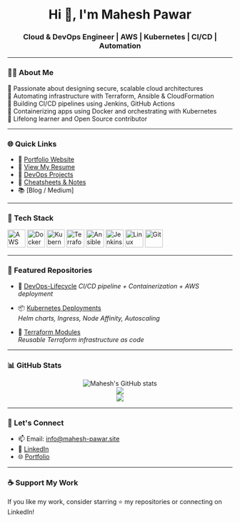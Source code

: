 <h1 align="center">Hi 👋, I'm Mahesh Pawar</h1>
<h3 align="center">Cloud & DevOps Engineer | AWS | Kubernetes | CI/CD | Automation</h3>

---

### 🧑‍💻 About Me

🔹 Passionate about designing secure, scalable cloud architectures  
🔹 Automating infrastructure with Terraform, Ansible & CloudFormation  
🔹 Building CI/CD pipelines using Jenkins, GitHub Actions  
🔹 Containerizing apps using Docker and orchestrating with Kubernetes  
🔹 Lifelong learner and Open Source contributor  

---

### 🌐 Quick Links

- 🔗 [Portfolio Website](http://mahesh-pawar.site)
- 📄 [View My Resume](#) <!-- resume link pending -->
- 📘 [DevOps Projects](https://github.com/mpawar006?tab=repositories)
- 🧠 [Cheatsheets & Notes](#) <!-- Adding soon -->
- 📚 [Blog / Medium]

---

### 🧰 Tech Stack

<p align="left">
  <img src="https://cdn.jsdelivr.net/gh/devicons/devicon/icons/amazonwebservices/amazonwebservices-original-wordmark.svg" height="40" alt="AWS"/>
  <img src="https://cdn.jsdelivr.net/gh/devicons/devicon/icons/docker/docker-original-wordmark.svg" height="40" alt="Docker"/>
  <img src="https://cdn.jsdelivr.net/gh/devicons/devicon/icons/kubernetes/kubernetes-plain-wordmark.svg" height="40" alt="Kubernetes"/>
  <img src="https://cdn.jsdelivr.net/gh/devicons/devicon/icons/terraform/terraform-original-wordmark.svg" height="40" alt="Terraform"/>
  <img src="https://cdn.jsdelivr.net/gh/devicons/devicon/icons/ansible/ansible-original.svg" height="40" alt="Ansible"/>
  <img src="https://cdn.jsdelivr.net/gh/devicons/devicon/icons/jenkins/jenkins-original.svg" height="40" alt="Jenkins"/>
  <img src="https://cdn.jsdelivr.net/gh/devicons/devicon/icons/linux/linux-original.svg" height="40" alt="Linux"/>
  <img src="https://cdn.jsdelivr.net/gh/devicons/devicon/icons/git/git-original.svg" height="40" alt="Git"/>
</p>

---

### 🚀 Featured Repositories

- 🔧 [DevOps-Lifecycle](https://github.com/mpawar006/website-cp1)
  *CI/CD pipeline + Containerization + AWS deployment*

- 📦 [Kubernetes Deployments](https://github.com/mpawar006/cp1-zendrix)  
  *Helm charts, Ingress, Node Affinity, Autoscaling*

- 🧪 [Terraform Modules](https://github.com/mpawar006/terraform-modules)  
  *Reusable Terraform infrastructure as code*

---

### 📊 GitHub Stats

<p align="center">
  <img src="https://github-readme-stats.vercel.app/api?username=mpawar006&show_icons=true&theme=tokyonight" alt="Mahesh's GitHub stats" />
  <br>
  <img src="https://github-readme-streak-stats.herokuapp.com?user=mpawar006&theme=tokyonight&hide_border=false" />
  <br>
  <img src="https://github-readme-stats.vercel.app/api/top-langs/?username=mpawar006&layout=compact&theme=tokyonight" />
</p>

---

### 🤝 Let's Connect

- 📫 Email: [info@mahesh-pawar.site](mailto:info@mahesh-pawar.site)  
- 💼 [LinkedIn](https://www.linkedin.com/in/mpawar006/)  
- 🌐 [Portfolio](http://mahesh-pawar.site)

---

### ☕ Support My Work

If you like my work, consider starring ⭐ my repositories or connecting on LinkedIn!

